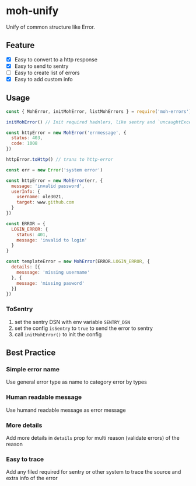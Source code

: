# moh-unify
Unify of common structure like Error.

## Feature

- [x] Easy to convert to a http response
- [x] Easy to send to sentry
- [ ] Easy to create list of errors
- [x] Easy to add custom info

## Usage

```javascript
const { MohError, initMohError, listMohErrors } = require('moh-errors')

initMohError() // Init required hadnlers, like sentry and `uncaughtException` handler

const httpError = new MohError('errmessage', {
  status: 403,
  code: 1008
})

httpError.toHttp() // trans to http-error

const err = new Error('system error')

const httpError = new MohError(err, {
  message: 'invalid password',
  userInfo: {
    username: ole3021,
    target: www.github.com
  }
})

const ERROR = {
  LOGIN_ERROR: {
    status: 401,
    message: 'invalid to login'
  }
}

const templateError = new MohError(ERROR.LOGIN_ERROR, {
  details: [{
    messsage: 'missing username'
  }, {
    message: 'missing pasword'
  }]
})

```

### ToSentry
1. set the sentry DSN with env variable `SENTRY_DSN`
2. set the config `isSentry` to `true` to send the error to sentry
3. call `initMohError()` to init the config


## Best Practice

### Simple error name
Use general error type as name to category error by types

### Human readable message
Use humand readable message as error message

### More details
Add more details in `details` prop for multi reason (validate errors) of the reason

### Easy to trace
Add any filed required for sentry or other system to trace the source and extra info of the error